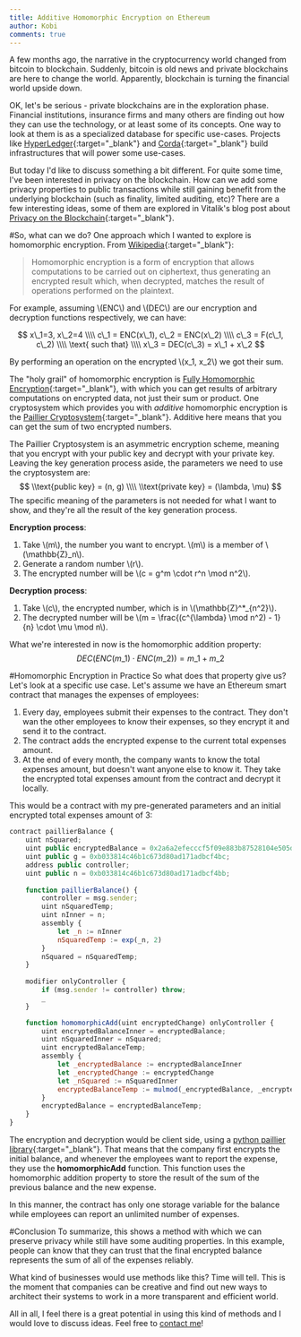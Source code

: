 ```yaml
---
title: Additive Homomorphic Encryption on Ethereum
author: Kobi
comments: true
---
```

A few months ago, the narrative in the cryptocurrency world changed from bitcoin to blockchain. Suddenly, bitcoin is old news and private blockchains are here to change the world. Apparently, blockchain is turning the financial world upside down.

OK, let's be serious - private blockchains are in the exploration phase. Financial institutions, insurance firms and many others are finding out how they can use the technology, or at least some of its concepts. One way to look at them is as a specialized database for specific use-cases. Projects like [HyperLedger](https://www.hyperledger.org/){:target="_blank"} and [Corda](http://r3cev.com/blog/2016/4/4/introducing-r3-corda-a-distributed-ledger-designed-for-financial-services){:target="_blank"} build infrastructures that will power some use-cases. 

But today I'd like to discuss something a bit different. For quite some time, I've been interested in privacy on the blockchain. How can we add some privacy properties to public transactions while still gaining benefit from the underlying blockchain (such as finality, limited auditing, etc)? There are a few interesting ideas, some of them are explored in Vitalik's blog post about [Privacy on the Blockchain](https://blog.ethereum.org/2016/01/15/privacy-on-the-blockchain/){:target="_blank"}.

#So, what can we do?
One approach which I wanted to explore is homomorphic encryption. From [Wikipedia](https://en.wikipedia.org/wiki/Homomorphic_encryption){:target="_blank"}:
> Homomorphic encryption is a form of encryption that allows computations to be carried out on ciphertext, thus generating an encrypted result which, when decrypted, matches the result of operations performed on the plaintext.

For example, assuming \\(ENC\\) and \\(DEC\\) are our encryption and decryption functions respectively, we can have:

$$
x\_1=3, x\_2=4 \\\\ 
c\_1 = ENC(x\_1), c\_2 = ENC(x\_2) \\\\
c\_3 = F(c\_1, c\_2) \\\\
 \text{ such that} \\\\
x\_3 = DEC(c\_3) = x\_1 + x\_2
$$

By performing an operation on the encrypted \\(x\_1, x\_2\\) we got their sum.

The "holy grail" of homomorphic encryption is [Fully Homomorphic Encryption](https://en.wikipedia.org/wiki/Homomorphic_encryption#Fully_homomorphic_encryption){:target="_blank"}, with which you can get results of arbitrary computations on encrypted data, not just their sum or product. One cryptosystem which provides you with *additive* homomorphic encryption is the [Paillier Cryptosystem](https://en.wikipedia.org/wiki/Paillier_cryptosystem){:target="_blank"}. Additive here means that you can get the sum of two encrypted numbers. 

The Paillier Cryptosystem is an asymmetric encryption scheme, meaning that you encrypt with your public key and decrypt with your private key. Leaving the key generation process aside, the parameters we need to use the cryptosystem are:
$$
\\text{public key} = (n, g) \\\\
\\text{private key} = (\lambda, \mu)
$$
The specific meaning of the parameters is not needed for what I want to show, and they're all the result of the key generation process.

**Encryption process**:

1. Take \\(m\\), the number you want to encrypt. \\(m\\) is a member of \\(\mathbb{Z}_n\\).
2. Generate a random number \\(r\\).
3. The encrypted number will be \\(c = g^m \cdot r^n \mod n^2\\).

**Decryption process**:

1. Take \\(c\\), the encrypted number, which is in \\(\mathbb{Z}^*_{n^2}\\).
2. The decrypted number will be \\(m = \frac{(c^{\lambda} \mod n^2) - 1}{n} \cdot \mu \mod n\\).

What we're interested in now is the homomorphic addition property:
$$DEC(ENC(m\_1) \cdot ENC(m\_2)) = m\_1 + m\_2$$

#Homomorphic Encryption in Practice
So what does that property give us? Let's look at a specific use case. Let's assume we have an Ethereum smart contract that manages the expenses of employees: 

1. Every day, employees submit their expenses to the contract. They don't wan the other employees to know their expenses, so they encrypt it and send it to the contract. 
2. The contract adds the encrypted expense to the current total expenses amount.
2. At the end of every month, the company wants to know the total expenses amount, but doesn't want anyone else to know it. They take the encrypted total expenses amount from the contract and decrypt it locally.

This would be a contract with my pre-generated parameters and an initial encrypted total expenses amount of 3:
```javascript
contract paillierBalance {                
    uint nSquared;
    uint public encryptedBalance = 0x2a6a2efecccf5f09e883b87528104e505dedb63fee8de93ccc059116bf32ae5f;
    uint public g = 0xb033814c46b1c673d80ad171adbcf4bc;   
    address public controller;
    uint public n = 0xb033814c46b1c673d80ad171adbcf4bb;
      
    function paillierBalance() {                                      
        controller = msg.sender;
        uint nSquaredTemp;
        uint nInner = n;
        assembly {
            let _n := nInner
            nSquaredTemp := exp(_n, 2)
        }
        nSquared = nSquaredTemp;
    }
                                 
    modifier onlyController {
        if (msg.sender != controller) throw;  
        _
    }

    function homomorphicAdd(uint encryptedChange) onlyController {
        uint encryptedBalanceInner = encryptedBalance;              
        uint nSquaredInner = nSquared;              
        uint encryptedBalanceTemp;                                          
        assembly {
            let _encryptedBalance := encryptedBalanceInner                  
            let _encryptedChange := encryptedChange             
            let _nSquared := nSquaredInner                  
            encryptedBalanceTemp := mulmod(_encryptedBalance, _encryptedChange,_nSquared)
        }
        encryptedBalance = encryptedBalanceTemp;                            
    }
}
```


The encryption and decryption would be client side, using a [python paillier library](https://github.com/kobigurk/paillier){:target="_blank"}. That means that the company first encrypts the initial balance, and whenever the employees want to report the expense, they use the **homomorphicAdd** function. This function uses the homomorphic addition property to store the result of the sum of the previous balance and the new expense.

In this manner, the contract has only one storage variable for the balance while employees can report an unlimited number of expenses. 

#Conclusion
To summarize, this shows a method with which we can preserve privacy while still have some auditing properties. In this example, people can know that they can trust that the final encrypted balance represents the sum of all of the expenses reliably.

What kind of businesses would use methods like this? Time will tell. This is the moment that companies can be creative and find out new ways to architect their systems to work in a more transparent and efficient world. 

All in all, I feel there is a great potential in using this kind of methods and I would love to discuss ideas. Feel free to [contact me](/contact.html)!
